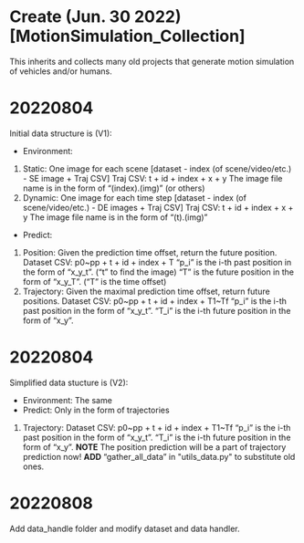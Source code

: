 # Create (Jun. 30 2022) [MotionSimulation_Collection]
This inherits and collects many old projects that generate motion simulation of vehicles and/or humans.

# 20220804
Initial data structure is (V1):
- Environment: 
1. Static:  One image for each scene 
   [dataset - index (of scene/video/etc.) - SE image + Traj CSV]
   Traj CSV: t + id + index + x + y
   The image file name is in the form of “(index).(img)” (or others)
2. Dynamic: One image for each time step
   [dataset - index (of scene/video/etc.) - DE images + Traj CSV]
   Traj CSV: t + id + index + x + y
   The image file name is in the form of “(t).(img)”
- Predict:
1. Position:   Given the prediction time offset, return the future position.
   Dataset CSV: p0~pp + t + id + index + T
   “p_i” is the i-th past position in the form of “x_y_t”. (“t” to find the image)
   “T” is the future position in the form of “x_y_T”. (“T” is the time offset)
2. Trajectory: Given the maximal prediction time offset, return future positions.
   Dataset CSV: p0~pp + t + id + index + T1~Tf
   “p_i” is the i-th past position in the form of “x_y_t”.
   “T_i” is the i-th future position in the form of “x_y”.

# 20220804
Simplified data stucture is (V2):
- Environment: The same
- Predict: Only in the form of trajectories
1. Trajectory:
   Dataset CSV: p0~pp + t + id + index + T1~Tf
   “p_i” is the i-th past position in the form of “x_y_t”.
   “T_i” is the i-th future position in the form of “x_y”.
**NOTE** The position prediction will be a part of trajectory prediction now!
**ADD** “gather_all_data” in "utils_data.py" to substitute old ones.

# 20220808
Add data_handle folder and modify dataset and data handler.